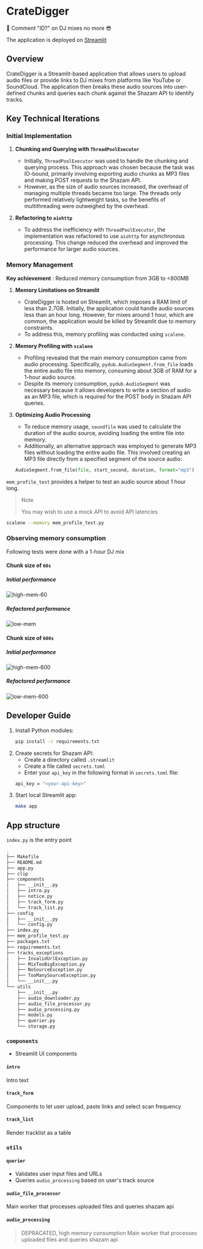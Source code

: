 # CrateDigger

🐡 Comment "ID?" on DJ mixes no more 😎

The application is deployed on [Streamlit](https://cratedigger.streamlit.app/)

## Overview

CrateDigger is a Streamlit-based application that allows users to upload audio files or provide links to DJ mixes from platforms like YouTube or SoundCloud. The application then breaks these audio sources into user-defined chunks and queries each chunk against the Shazam API to identify tracks. 

## Key Technical Iterations

### Initial Implementation

1. **Chunking and Querying with `ThreadPoolExecutor`**
    - Initially, `ThreadPoolExecutor` was used to handle the chunking and querying process. This approach was chosen because the task was IO-bound, primarily involving exporting audio chunks as MP3 files and making POST requests to the Shazam API.
    - However, as the size of audio sources increased, the overhead of managing multiple threads became too large. The threads only performed relatively lightweight tasks, so the benefits of multithreading were outweighed by the overhead.

2. **Refactoring to `aiohttp`**
    - To address the inefficiency with `ThreadPoolExecutor`, the implementation was refactored to use `aiohttp` for asynchronous processing. This change reduced the overhead and improved the performance for larger audio sources.

### Memory Management

**Key achievement** : Reduced memory consumption from 3GB to <800MB

1. **Memory Limitations on Streamlit**
    - CrateDigger is hosted on Streamlit, which imposes a RAM limit of less than 2.7GB. Initially, the application could handle audio sources less than an hour long. However, for mixes around 1 hour, which are common, the application would be killed by Streamlit due to memory constraints.
    - To address this, memory profiling was conducted using `scalene`.

2. **Memory Profiling with `scalene`**
    - Profiling revealed that the main memory consumption came from audio processing. Specifically, `pydub.AudioSegment.from_file` loads the entire audio file into memory, consuming about 3GB of RAM for a 1-hour audio source.
    - Despite its memory consumption, `pydub.AudioSegment` was necessary because it allows developers to write a section of audio as an MP3 file, which is required for the POST body in Shazam API queries.

3. **Optimizing Audio Processing**
    - To reduce memory usage, `soundfile` was used to calculate the duration of the audio source, avoiding loading the entire file into memory.
    - Additionally, an alternative approach was employed to generate MP3 files without loading the entire audio file. This involved creating an MP3 file directly from a specified segment of the source audio:
    ```python
    AudioSegment.from_file(file, start_second, duration, format="mp3")
    ```

`mem_profile_test` provides a helper to test an audio source about 1 hour long.

> Note
>
> You may wish to use a mock API to avoid API latencies

```bash
scalene --memory mem_profile_test.py
```

### Observing memory consumption

Following tests were done with a 1-hour DJ mix

#### Chunk size of `60s`
##### Initial performance
![high-mem-60](assets/high_mem_60.png)

##### Refactored performance
![low-mem](assets/low_mem_60.png)

#### Chunk size of `600s`
##### Initial performance
![high-mem-600](assets/high_mem_600.png)

##### Refactored performance
![low-mem-600](assets/low_mem_600.png)


## Developer Guide

1. Install Python modules:
    ```bash
    pip install -r requirements.txt
    ```
2. Create secrets for Shazam API:
    - Create a directory called `.streamlit`
    - Create a file called `secrets.toml`
    - Enter your `api_key` in the following format in `secrets.toml` file:
    ```bash
    api_key = "<your-api-key>"
    ```
3. Start local Streamlit app:
    ```bash
    make app
    ```

## App structure

`index.py` is the entry point

```bash
.
├── Makefile
├── README.md
├── app.py
├── clip
├── components
│   ├── __init__.py
│   ├── intro.py
│   ├── notice.py
│   ├── track_form.py
│   └── track_list.py
├── config
│   ├── __init__.py
│   └── config.py
├── index.py
├── mem_profile_test.py
├── packages.txt
├── requirements.txt
├── tracks_exceptions
│   ├── InvalidUrlException.py
│   ├── MixTooBigException.py
│   ├── NoSourceException.py
│   ├── TooManySourceException.py
│   └── __init__.py
└── utils
    ├── __init__.py
    ├── audio_downloader.py
    ├── audio_file_processor.py
    ├── audio_processing.py
    ├── models.py
    ├── querier.py
    └── storage.py

```

### `components`
- Streamlit UI components
#### `intro`
Intro text
#### `track_form`
Components to let user upload, paste links and select scan frequency
#### `track_list`
Render tracklist as a table

### `utils`
#### `querier`
- Validates user input files and URLs
- Queries `audio_processing` based on user's track source

#### `audio_file_processor`
Main worker that processes uploaded files and queries shazam api

#### `audio_processing`
> DEPRACATED, high memory consumption
Main worker that processes uploaded files and queries shazam api